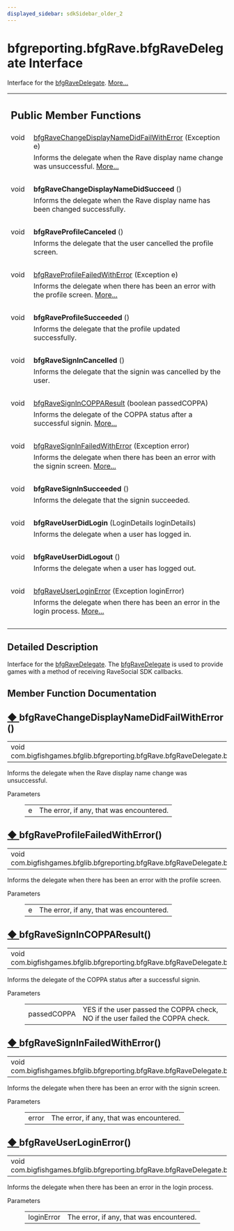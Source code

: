 ```yaml
---
displayed_sidebar: sdkSidebar_older_2
---
```

# bfgreporting.bfgRave.bfgRaveDelegate Interface 

<div class="contents">Interface for the <a class="el" href="interfacecom_1_1bigfishgames_1_1bfglib_1_1bfgreporting_1_1bfg_rave_1_1bfg_rave_delegate.html" title="Interface for the bfgRaveDelegate.">bfgRaveDelegate</a>.    <a href="interfacecom_1_1bigfishgames_1_1bfglib_1_1bfgreporting_1_1bfg_rave_1_1bfg_rave_delegate.html#details">More...</a><table class="memberdecls"><tr class="heading"><td colspan="2"><h2 class="groupheader"><a id="pub-methods" name="pub-methods"></a> Public Member Functions</h2></td></tr><tr class="memitem:ab87e0c8a3e037a58715b4ea6a8ed95a5"><td class="memItemLeft" align="right" valign="top">void&#160;</td><td class="memItemRight" valign="bottom"><a class="el" href="interfacecom_1_1bigfishgames_1_1bfglib_1_1bfgreporting_1_1bfg_rave_1_1bfg_rave_delegate.html#ab87e0c8a3e037a58715b4ea6a8ed95a5">bfgRaveChangeDisplayNameDidFailWithError</a> (Exception e)</td></tr><tr class="memdesc:ab87e0c8a3e037a58715b4ea6a8ed95a5"><td class="mdescLeft">&#160;</td><td class="mdescRight">Informs the delegate when the Rave display name change was unsuccessful.  <a href="interfacecom_1_1bigfishgames_1_1bfglib_1_1bfgreporting_1_1bfg_rave_1_1bfg_rave_delegate.html#ab87e0c8a3e037a58715b4ea6a8ed95a5">More...</a><br /></td></tr><tr class="separator:ab87e0c8a3e037a58715b4ea6a8ed95a5"><td class="memSeparator" colspan="2">&#160;</td></tr><tr class="memitem:a2498d25ef77ba5979278cadf8381acd4"><td class="memItemLeft" align="right" valign="top"><a id="a2498d25ef77ba5979278cadf8381acd4" name="a2498d25ef77ba5979278cadf8381acd4"></a> void&#160;</td><td class="memItemRight" valign="bottom"><b>bfgRaveChangeDisplayNameDidSucceed</b> ()</td></tr><tr class="memdesc:a2498d25ef77ba5979278cadf8381acd4"><td class="mdescLeft">&#160;</td><td class="mdescRight">Informs the delegate when the Rave display name has been changed successfully. <br /></td></tr><tr class="separator:a2498d25ef77ba5979278cadf8381acd4"><td class="memSeparator" colspan="2">&#160;</td></tr><tr class="memitem:ad67372290d20214f3b8d498114166aa9"><td class="memItemLeft" align="right" valign="top"><a id="ad67372290d20214f3b8d498114166aa9" name="ad67372290d20214f3b8d498114166aa9"></a> void&#160;</td><td class="memItemRight" valign="bottom"><b>bfgRaveProfileCanceled</b> ()</td></tr><tr class="memdesc:ad67372290d20214f3b8d498114166aa9"><td class="mdescLeft">&#160;</td><td class="mdescRight">Informs the delegate that the user cancelled the profile screen. <br /></td></tr><tr class="separator:ad67372290d20214f3b8d498114166aa9"><td class="memSeparator" colspan="2">&#160;</td></tr><tr class="memitem:af5b03780e75241fec13a861dc6460aa3"><td class="memItemLeft" align="right" valign="top">void&#160;</td><td class="memItemRight" valign="bottom"><a class="el" href="interfacecom_1_1bigfishgames_1_1bfglib_1_1bfgreporting_1_1bfg_rave_1_1bfg_rave_delegate.html#af5b03780e75241fec13a861dc6460aa3">bfgRaveProfileFailedWithError</a> (Exception e)</td></tr><tr class="memdesc:af5b03780e75241fec13a861dc6460aa3"><td class="mdescLeft">&#160;</td><td class="mdescRight">Informs the delegate when there has been an error with the profile screen.  <a href="interfacecom_1_1bigfishgames_1_1bfglib_1_1bfgreporting_1_1bfg_rave_1_1bfg_rave_delegate.html#af5b03780e75241fec13a861dc6460aa3">More...</a><br /></td></tr><tr class="separator:af5b03780e75241fec13a861dc6460aa3"><td class="memSeparator" colspan="2">&#160;</td></tr><tr class="memitem:ada6cb89192e959de9f668729ede23f5c"><td class="memItemLeft" align="right" valign="top"><a id="ada6cb89192e959de9f668729ede23f5c" name="ada6cb89192e959de9f668729ede23f5c"></a> void&#160;</td><td class="memItemRight" valign="bottom"><b>bfgRaveProfileSucceeded</b> ()</td></tr><tr class="memdesc:ada6cb89192e959de9f668729ede23f5c"><td class="mdescLeft">&#160;</td><td class="mdescRight">Informs the delegate that the profile updated successfully. <br /></td></tr><tr class="separator:ada6cb89192e959de9f668729ede23f5c"><td class="memSeparator" colspan="2">&#160;</td></tr><tr class="memitem:a70211e120c1104656b6bc40762235156"><td class="memItemLeft" align="right" valign="top"><a id="a70211e120c1104656b6bc40762235156" name="a70211e120c1104656b6bc40762235156"></a> void&#160;</td><td class="memItemRight" valign="bottom"><b>bfgRaveSignInCancelled</b> ()</td></tr><tr class="memdesc:a70211e120c1104656b6bc40762235156"><td class="mdescLeft">&#160;</td><td class="mdescRight">Informs the delegate that the signin was cancelled by the user. <br /></td></tr><tr class="separator:a70211e120c1104656b6bc40762235156"><td class="memSeparator" colspan="2">&#160;</td></tr><tr class="memitem:a3da9f37f04fc21c4f5ce4dc5b032a465"><td class="memItemLeft" align="right" valign="top">void&#160;</td><td class="memItemRight" valign="bottom"><a class="el" href="interfacecom_1_1bigfishgames_1_1bfglib_1_1bfgreporting_1_1bfg_rave_1_1bfg_rave_delegate.html#a3da9f37f04fc21c4f5ce4dc5b032a465">bfgRaveSignInCOPPAResult</a> (boolean passedCOPPA)</td></tr><tr class="memdesc:a3da9f37f04fc21c4f5ce4dc5b032a465"><td class="mdescLeft">&#160;</td><td class="mdescRight">Informs the delegate of the COPPA status after a successful signin.  <a href="interfacecom_1_1bigfishgames_1_1bfglib_1_1bfgreporting_1_1bfg_rave_1_1bfg_rave_delegate.html#a3da9f37f04fc21c4f5ce4dc5b032a465">More...</a><br /></td></tr><tr class="separator:a3da9f37f04fc21c4f5ce4dc5b032a465"><td class="memSeparator" colspan="2">&#160;</td></tr><tr class="memitem:a9a3f426de9441ca11ffa3fc0baf3a81f"><td class="memItemLeft" align="right" valign="top">void&#160;</td><td class="memItemRight" valign="bottom"><a class="el" href="interfacecom_1_1bigfishgames_1_1bfglib_1_1bfgreporting_1_1bfg_rave_1_1bfg_rave_delegate.html#a9a3f426de9441ca11ffa3fc0baf3a81f">bfgRaveSignInFailedWithError</a> (Exception error)</td></tr><tr class="memdesc:a9a3f426de9441ca11ffa3fc0baf3a81f"><td class="mdescLeft">&#160;</td><td class="mdescRight">Informs the delegate when there has been an error with the signin screen.  <a href="interfacecom_1_1bigfishgames_1_1bfglib_1_1bfgreporting_1_1bfg_rave_1_1bfg_rave_delegate.html#a9a3f426de9441ca11ffa3fc0baf3a81f">More...</a><br /></td></tr><tr class="separator:a9a3f426de9441ca11ffa3fc0baf3a81f"><td class="memSeparator" colspan="2">&#160;</td></tr><tr class="memitem:a075b5832fa04bb658d336f1f1fc37b05"><td class="memItemLeft" align="right" valign="top"><a id="a075b5832fa04bb658d336f1f1fc37b05" name="a075b5832fa04bb658d336f1f1fc37b05"></a> void&#160;</td><td class="memItemRight" valign="bottom"><b>bfgRaveSignInSucceeded</b> ()</td></tr><tr class="memdesc:a075b5832fa04bb658d336f1f1fc37b05"><td class="mdescLeft">&#160;</td><td class="mdescRight">Informs the delegate that the signin succeeded. <br /></td></tr><tr class="separator:a075b5832fa04bb658d336f1f1fc37b05"><td class="memSeparator" colspan="2">&#160;</td></tr><tr class="memitem:ac01d364f65610d5b1418f5a01b7c6ce1"><td class="memItemLeft" align="right" valign="top"><a id="ac01d364f65610d5b1418f5a01b7c6ce1" name="ac01d364f65610d5b1418f5a01b7c6ce1"></a> void&#160;</td><td class="memItemRight" valign="bottom"><b>bfgRaveUserDidLogin</b> (LoginDetails loginDetails)</td></tr><tr class="memdesc:ac01d364f65610d5b1418f5a01b7c6ce1"><td class="mdescLeft">&#160;</td><td class="mdescRight">Informs the delegate when a user has logged in. <br /></td></tr><tr class="separator:ac01d364f65610d5b1418f5a01b7c6ce1"><td class="memSeparator" colspan="2">&#160;</td></tr><tr class="memitem:acd025c11444d6f3a509d0ab3de876e2a"><td class="memItemLeft" align="right" valign="top"><a id="acd025c11444d6f3a509d0ab3de876e2a" name="acd025c11444d6f3a509d0ab3de876e2a"></a> void&#160;</td><td class="memItemRight" valign="bottom"><b>bfgRaveUserDidLogout</b> ()</td></tr><tr class="memdesc:acd025c11444d6f3a509d0ab3de876e2a"><td class="mdescLeft">&#160;</td><td class="mdescRight">Informs the delegate when a user has logged out. <br /></td></tr><tr class="separator:acd025c11444d6f3a509d0ab3de876e2a"><td class="memSeparator" colspan="2">&#160;</td></tr><tr class="memitem:a48f0077d6b4ed0ab0dc41bdd3231eb92"><td class="memItemLeft" align="right" valign="top">void&#160;</td><td class="memItemRight" valign="bottom"><a class="el" href="interfacecom_1_1bigfishgames_1_1bfglib_1_1bfgreporting_1_1bfg_rave_1_1bfg_rave_delegate.html#a48f0077d6b4ed0ab0dc41bdd3231eb92">bfgRaveUserLoginError</a> (Exception loginError)</td></tr><tr class="memdesc:a48f0077d6b4ed0ab0dc41bdd3231eb92"><td class="mdescLeft">&#160;</td><td class="mdescRight">Informs the delegate when there has been an error in the login process.  <a href="interfacecom_1_1bigfishgames_1_1bfglib_1_1bfgreporting_1_1bfg_rave_1_1bfg_rave_delegate.html#a48f0077d6b4ed0ab0dc41bdd3231eb92">More...</a><br /></td></tr><tr class="separator:a48f0077d6b4ed0ab0dc41bdd3231eb92"><td class="memSeparator" colspan="2">&#160;</td></tr></table><a name="details" id="details"></a><h2 class="groupheader">Detailed Description</h2><div class="textblock">Interface for the <a class="el" href="interfacecom_1_1bigfishgames_1_1bfglib_1_1bfgreporting_1_1bfg_rave_1_1bfg_rave_delegate.html" title="Interface for the bfgRaveDelegate.">bfgRaveDelegate</a>. The <a class="el" href="interfacecom_1_1bigfishgames_1_1bfglib_1_1bfgreporting_1_1bfg_rave_1_1bfg_rave_delegate.html" title="Interface for the bfgRaveDelegate.">bfgRaveDelegate</a> is used to provide games with a method of receiving RaveSocial SDK callbacks. </div><h2 class="groupheader">Member Function Documentation</h2><a id="ab87e0c8a3e037a58715b4ea6a8ed95a5" name="ab87e0c8a3e037a58715b4ea6a8ed95a5"></a><h2 class="memtitle"><span class="permalink"><a href="#ab87e0c8a3e037a58715b4ea6a8ed95a5">&#9670;&nbsp;</a></span>bfgRaveChangeDisplayNameDidFailWithError()</h2><div class="memitem"><div class="memproto"><table class="memname"><tr><td class="memname">void com.bigfishgames.bfglib.bfgreporting.bfgRave.bfgRaveDelegate.bfgRaveChangeDisplayNameDidFailWithError </td><td>(</td><td class="paramtype">Exception&#160;</td><td class="paramname"><em>e</em></td><td>)</td><td></td></tr></table></div><div class="memdoc">Informs the delegate when the Rave display name change was unsuccessful. <dl class="params"><dt>Parameters</dt><dd><table class="params"><tr><td class="paramname">e</td><td>The error, if any, that was encountered. </td></tr></table></dd></dl></div></div><a id="af5b03780e75241fec13a861dc6460aa3" name="af5b03780e75241fec13a861dc6460aa3"></a><h2 class="memtitle"><span class="permalink"><a href="#af5b03780e75241fec13a861dc6460aa3">&#9670;&nbsp;</a></span>bfgRaveProfileFailedWithError()</h2><div class="memitem"><div class="memproto"><table class="memname"><tr><td class="memname">void com.bigfishgames.bfglib.bfgreporting.bfgRave.bfgRaveDelegate.bfgRaveProfileFailedWithError </td><td>(</td><td class="paramtype">Exception&#160;</td><td class="paramname"><em>e</em></td><td>)</td><td></td></tr></table></div><div class="memdoc">Informs the delegate when there has been an error with the profile screen. <dl class="params"><dt>Parameters</dt><dd><table class="params"><tr><td class="paramname">e</td><td>The error, if any, that was encountered. </td></tr></table></dd></dl></div></div><a id="a3da9f37f04fc21c4f5ce4dc5b032a465" name="a3da9f37f04fc21c4f5ce4dc5b032a465"></a><h2 class="memtitle"><span class="permalink"><a href="#a3da9f37f04fc21c4f5ce4dc5b032a465">&#9670;&nbsp;</a></span>bfgRaveSignInCOPPAResult()</h2><div class="memitem"><div class="memproto"><table class="memname"><tr><td class="memname">void com.bigfishgames.bfglib.bfgreporting.bfgRave.bfgRaveDelegate.bfgRaveSignInCOPPAResult </td><td>(</td><td class="paramtype">boolean&#160;</td><td class="paramname"><em>passedCOPPA</em></td><td>)</td><td></td></tr></table></div><div class="memdoc">Informs the delegate of the COPPA status after a successful signin. <dl class="params"><dt>Parameters</dt><dd><table class="params"><tr><td class="paramname">passedCOPPA</td><td>YES if the user passed the COPPA check, NO if the user failed the COPPA check. </td></tr></table></dd></dl></div></div><a id="a9a3f426de9441ca11ffa3fc0baf3a81f" name="a9a3f426de9441ca11ffa3fc0baf3a81f"></a><h2 class="memtitle"><span class="permalink"><a href="#a9a3f426de9441ca11ffa3fc0baf3a81f">&#9670;&nbsp;</a></span>bfgRaveSignInFailedWithError()</h2><div class="memitem"><div class="memproto"><table class="memname"><tr><td class="memname">void com.bigfishgames.bfglib.bfgreporting.bfgRave.bfgRaveDelegate.bfgRaveSignInFailedWithError </td><td>(</td><td class="paramtype">Exception&#160;</td><td class="paramname"><em>error</em></td><td>)</td><td></td></tr></table></div><div class="memdoc">Informs the delegate when there has been an error with the signin screen. <dl class="params"><dt>Parameters</dt><dd><table class="params"><tr><td class="paramname">error</td><td>The error, if any, that was encountered. </td></tr></table></dd></dl></div></div><a id="a48f0077d6b4ed0ab0dc41bdd3231eb92" name="a48f0077d6b4ed0ab0dc41bdd3231eb92"></a><h2 class="memtitle"><span class="permalink"><a href="#a48f0077d6b4ed0ab0dc41bdd3231eb92">&#9670;&nbsp;</a></span>bfgRaveUserLoginError()</h2><div class="memitem"><div class="memproto"><table class="memname"><tr><td class="memname">void com.bigfishgames.bfglib.bfgreporting.bfgRave.bfgRaveDelegate.bfgRaveUserLoginError </td><td>(</td><td class="paramtype">Exception&#160;</td><td class="paramname"><em>loginError</em></td><td>)</td><td></td></tr></table></div><div class="memdoc">Informs the delegate when there has been an error in the login process. <dl class="params"><dt>Parameters</dt><dd><table class="params"><tr><td class="paramname">loginError</td><td>The error, if any, that was encountered. </td></tr></table></dd></dl></div></div></div> 
